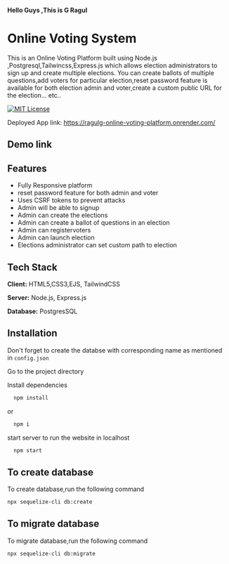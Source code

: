 **Hello Guys ,This is G Ragul**

# Online Voting System
This is an Online Voting Platform built using Node.js ,Postgresql,Tailwincss,Express.js which allows election administrators to sign up and create multiple elections. You can create ballots of multiple questions,add voters for particular election,reset password feature is available for both election admin and voter,create a custom public URL for the election... etc..



[![MIT License](https://img.shields.io/badge/Platform-Deployed-green.svg)](https://choosealicense.com/licenses/mit/)

Deployed App link: 
https://ragulg-online-voting-platform.onrender.com/

## Demo link



## Features


- Fully Responsive platform
- reset password feature for both admin and voter
- Uses CSRF tokens to prevent attacks 
- Admin will be able to signup
- Admin can create the elections
- Admin can create a ballot of questions in an election
- Admin can registervoters
- Admin can launch election
- Elections administrator can set custom path to election


## Tech Stack

**Client:** HTML5,CSS3,EJS, TailwindCSS

**Server:** Node.js, Express.js

**Database:** PostgresSQL


## Installation

Don't forget to create the databse with corresponding name as mentioned in `config.json`



Go to the project directory

Install dependencies

```bash
  npm install
```
or
```bash
  npm i
```
start server to run the website in localhost

```bash
  npm start
```
## To create database

To create database,run the following command

```bash
npx sequelize-cli db:create
```
## To migrate database

To migrate database,run the following command

```bash
npx sequelize-cli db:migrate
```